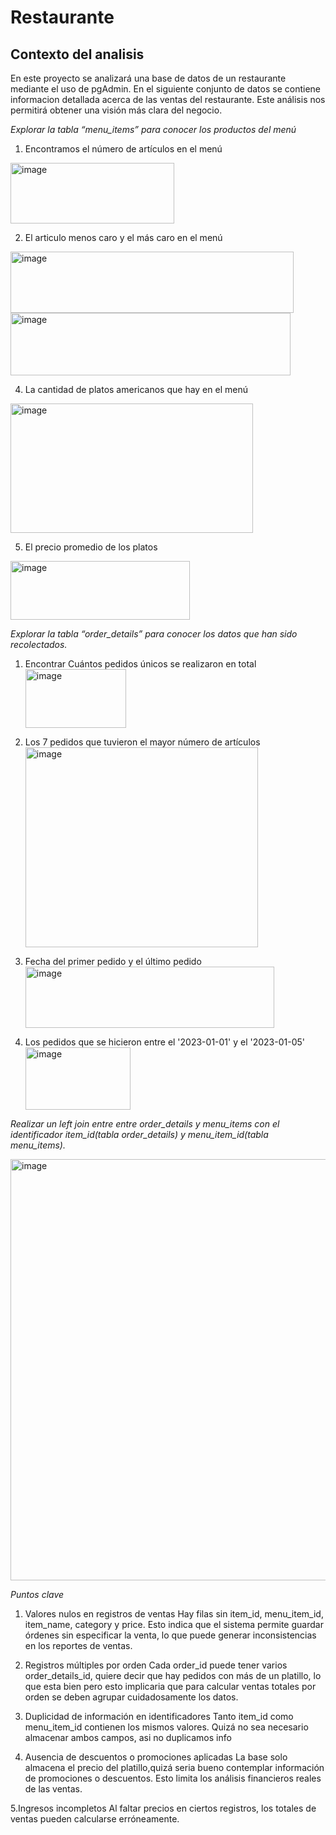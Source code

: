 # Restaurante
## Contexto del analisis
En este proyecto se analizará una base de datos de un restaurante mediante el uso de pgAdmin. En el siguiente conjunto de datos se contiene informacion detallada acerca de las ventas del restaurante. Este análisis nos permitirá obtener una visión más clara del negocio.

*Explorar la tabla “menu_items” para conocer los productos del menú*
1. Encontramos el número de artículos en el menú
   
<img width="262" height="97" alt="image" src="https://github.com/user-attachments/assets/0abe7c67-cd78-4f9a-93b3-a5b68a2aa150" />

2. El articulo menos caro y el más caro en el menú
<img width="453" height="98" alt="image" src="https://github.com/user-attachments/assets/46fc5a26-5be6-49d8-9177-f64e7c570726" />
<img width="448" height="100" alt="image" src="https://github.com/user-attachments/assets/fdd9374d-2621-4a7f-baa5-6c18c75f4731" />

4. La cantidad de platos americanos que hay en el menú
<img width="388" height="207" alt="image" src="https://github.com/user-attachments/assets/4783cc60-d310-4c90-b74b-a779e60988fd" />

5. El precio promedio de los platos
<img width="287" height="94" alt="image" src="https://github.com/user-attachments/assets/e12c2d6c-abb2-4cc6-b8b2-98923ec1ec1c" />

*Explorar la tabla “order_details” para conocer los datos que han sido recolectados.*

1. Encontrar Cuántos pedidos únicos se realizaron en total
   <img width="161" height="94" alt="image" src="https://github.com/user-attachments/assets/ea8eecba-a7c1-426e-be11-10cfcae03ccb" />

2. Los 7 pedidos que tuvieron el mayor número de artículos
   <img width="372" height="320" alt="image" src="https://github.com/user-attachments/assets/52cb7160-3303-4a6f-8434-9862446d455e" />

3. Fecha del primer pedido y el último pedido
   <img width="398" height="98" alt="image" src="https://github.com/user-attachments/assets/6ebb9456-1000-4701-8751-c38213a3d12a" />

4. Los pedidos que se hicieron entre el '2023-01-01' y el '2023-01-05'
   <img width="168" height="100" alt="image" src="https://github.com/user-attachments/assets/5b1d4267-086b-4d0d-819d-507cf8bd064e" />

*Realizar un left join entre entre order_details y menu_items con el identificador
item_id(tabla order_details) y menu_item_id(tabla menu_items).*

<img width="1536" height="674" alt="image" src="https://github.com/user-attachments/assets/c4fc0fa6-35a9-465a-8721-94da87658498" />

*Puntos clave*
1. Valores nulos en registros de ventas
Hay filas sin item_id, menu_item_id, item_name, category y price.
Esto indica que el sistema permite guardar órdenes sin especificar la venta, lo que puede generar inconsistencias en los reportes de ventas.

2. Registros múltiples por orden
Cada order_id puede tener varios order_details_id, quiere decir que hay pedidos con más de un platillo, lo que esta bien
pero esto implicaria que para calcular ventas totales por orden se deben agrupar cuidadosamente los datos.

4. Duplicidad de información en identificadores
Tanto item_id como menu_item_id contienen los mismos valores. Quizá no sea necesario almacenar ambos campos, asi no duplicamos info

5. Ausencia de descuentos o promociones aplicadas
La base solo almacena el precio del platillo,quizá seria bueno contemplar información de promociones o descuentos. Esto limita los análisis financieros reales de las ventas.

5.Ingresos incompletos
Al faltar precios en ciertos registros, los totales de ventas pueden calcularse erróneamente.


